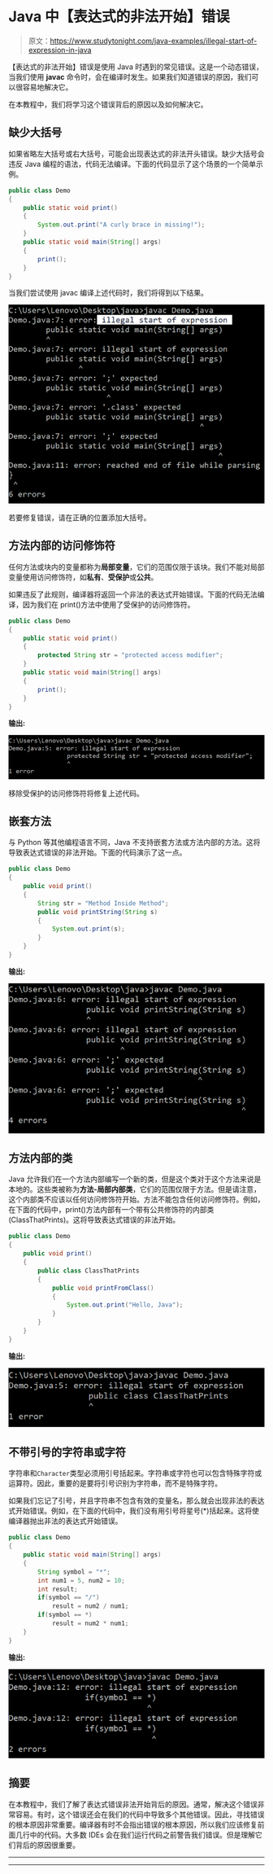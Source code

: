 # Java 中【表达式的非法开始】错误

> 原文：<https://www.studytonight.com/java-examples/illegal-start-of-expression-in-java>

【表达式的非法开始】错误是使用 Java 时遇到的常见错误。这是一个动态错误，当我们使用 **javac** 命令时，会在编译时发生。如果我们知道错误的原因，我们可以很容易地解决它。

在本教程中，我们将学习这个错误背后的原因以及如何解决它。

## 缺少大括号

如果省略左大括号或右大括号，可能会出现表达式的非法开头错误。缺少大括号会违反 Java 编程的语法，代码无法编译。下面的代码显示了这个场景的一个简单示例。

```java
public class Demo
{
	public static void print()
	{
		System.out.print("A curly brace in missing!");
    }
	public static void main(String[] args)
	{
		print();
	}
}
```

当我们尝试使用 javac 编译上述代码时，我们将得到以下结果。

![Missing Curly Braces](img/93645e63a0b56da2c61842c153f1f9e2.png)

若要修复错误，请在正确的位置添加大括号。

## 方法内部的访问修饰符

任何方法或块内的变量都称为**局部变量**，它们的范围仅限于该块。我们不能对局部变量使用访问修饰符，如**私有**、**受保护**或**公共**。

如果违反了此规则，编译器将返回一个非法的表达式开始错误。下面的代码无法编译，因为我们在 print()方法中使用了受保护的访问修饰符。

```java
public class Demo
{
	public static void print()
	{
		protected String str = "protected access modifier";
	}
	public static void main(String[] args)
	{
		print();
	}
}
```

**输出:**

![Access Modifier Inside methods](img/7d6c14af60068e87dd059d35833d8649.png)

移除受保护的访问修饰符将修复上述代码。

## 嵌套方法

与 Python 等其他编程语言不同，Java 不支持嵌套方法或方法内部的方法。这将导致表达式错误的非法开始。下面的代码演示了这一点。

```java
public class Demo
{
	public void print()
	{
		String str = "Method Inside Method";
		public void printString(String s)
		{
			System.out.print(s);
		}
	}
}
```

**输出:**

![Nested Method](img/d17789226e0dea6fe29612d7ed93ca55.png)

## 方法内部的类

Java 允许我们在一个方法内部编写一个新的类，但是这个类对于这个方法来说是本地的。这些类被称为**方法-局部内部类**，它们的范围仅限于方法。但是请注意，这个内部类不应该以任何访问修饰符开始。方法不能包含任何访问修饰符。例如，在下面的代码中，print()方法内部有一个带有公共修饰符的内部类(ClassThatPrints)。这将导致表达式错误的非法开始。

```java
public class Demo
{
	public void print()
	{
		public class ClassThatPrints
		{
			public void printFromClass()
			{
				System.out.print("Hello, Java");
			}
		}
	}
}
```

**输出:**

![Class inside a method](img/67c662278ae33b1c1fe9433de4b663be.png)

## 不带引号的字符串或字符

字符串和`Character`类型必须用引号括起来。字符串或字符也可以包含特殊字符或运算符。因此，重要的是要将引号识别为字符串，而不是特殊字符。

如果我们忘记了引号，并且字符串不包含有效的变量名，那么就会出现非法的表达式开始错误。例如，在下面的代码中，我们没有用引号将星号(*)括起来。这将使编译器抛出非法的表达式开始错误。

```java
public class Demo
{
	public static void main(String[] args)
	{
		String symbol = "*";
		int num1 = 5, num2 = 10;
		int result;		
		if(symbol == "/")
			result = num2 / num1;		
		if(symbol == *)
			result = num2 * num1;
	}
}
```

**输出:**

![String without proper quotes](img/4cf3eafb6da43c04606bd99fac68da5d.png)

## 摘要

在本教程中，我们了解了表达式错误非法开始背后的原因。通常，解决这个错误非常容易。有时，这个错误还会在我们的代码中导致多个其他错误。因此，寻找错误的根本原因非常重要。编译器有时不会指出错误的根本原因，所以我们应该修复前面几行中的代码。大多数 IDEs 会在我们运行代码之前警告我们错误。但是理解它们背后的原因很重要。

* * *

* * *